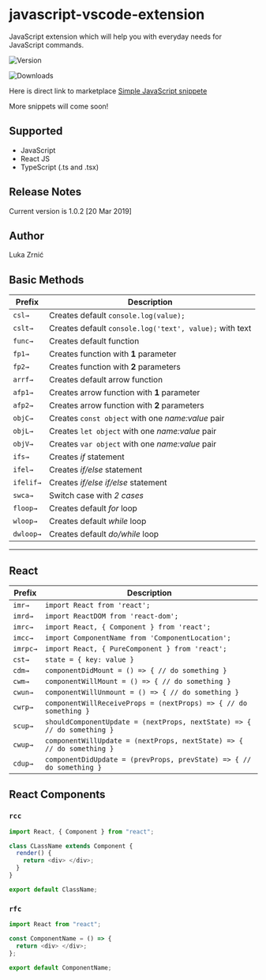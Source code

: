 # javascript-vscode-extension

JavaScript extension which will help you with everyday needs for JavaScript commands.

![Version](https://vsmarketplacebadge.apphb.com/version-short/lzrnic.javascript-vscode-extension.svg)

![Downloads](https://vsmarketplacebadge.apphb.com/downloads-short/lzrnic.javascript-vscode-extension.svg)

Here is direct link to marketplace [Simple JavaScript snippete](https://marketplace.visualstudio.com/items?itemName=lzrnic.javascript-vscode-extension)

More snippets will come soon!

## Supported

- JavaScript
- React JS
- TypeScript (.ts and .tsx)

## Release Notes

Current version is 1.0.2 [20 Mar 2019]

## Author

Luka Zrnić

## Basic Methods

| Prefix    | Description                                             |
| --------- | ------------------------------------------------------- |
| `csl→`    | Creates default `console.log(value);`                   |
| `cslt→`   | Creates default `console.log('text', value);` with text |
| `func→`   | Creates default function                                |
| `fp1→`    | Creates function with **1** parameter                   |
| `fp2→`    | Creates function with **2** parameters                  |
| `arrf→`   | Creates default arrow function                          |
| `afp1→`   | Creates arrow function with **1** parameter             |
| `afp2→`   | Creates arrow function with **2** parameters            |
| `objC→`   | Creates `const object` with one _name:value_ pair       |
| `objL→`   | Creates `let object` with one _name:value_ pair         |
| `objV→`   | Creates `var object` with one _name:value_ pair         |
| `ifs→`    | Creates _if_ statement                                  |
| `ifel→`   | Creates _if/else_ statement                             |
| `ifelif→` | Creates _if/else if/else_ statement                     |
| `swca→`   | Switch case with _2 cases_                              |
| `floop→`  | Creates default _for_ loop                              |
| `wloop→`  | Creates default _while_ loop                            |
| `dwloop→` | Creates default _do/while_ loop                         |

---

## React

| Prefix   | Description                                                             |
| -------- | ----------------------------------------------------------------------- |
| `imr→`   | `import React from 'react';`                                            |
| `imrd→`  | `import ReactDOM from 'react-dom';`                                     |
| `imrc→`  | `import React, { Component } from 'react';`                             |
| `imcc→`  | `import ComponentName from 'ComponentLocation';`                        |
| `imrpc→` | `import React, { PureComponent } from 'react';`                         |
| `cst→`   | `state = { key: value }`                                                |
| `cdm→`   | `componentDidMount = () => { // do something }`                         |
| `cwm→`   | `componentWillMount = () => { // do something }`                        |
| `cwun→`  | `componentWillUnmount = () => { // do something }`                      |
| `cwrp→`  | `componentWillReceiveProps = (nextProps) => { // do something }`        |
| `scup→`  | `shouldComponentUpdate = (nextProps, nextState) => { // do something }` |
| `cwup→`  | `componentWillUpdate = (nextProps, nextState) => { // do something }`   |
| `cdup→`  | `componentDidUpdate = (prevProps, prevState) => { // do something }`    |

## React Components

### `rcc`

```javascript
import React, { Component } from "react";

class CLassName extends Component {
  render() {
    return <div> </div>;
  }
}

export default ClassName;
```

### `rfc`

```javascript
import React from "react";

const ComponentName = () => {
  return <div> </div>;
};

export default ComponentName;
```

